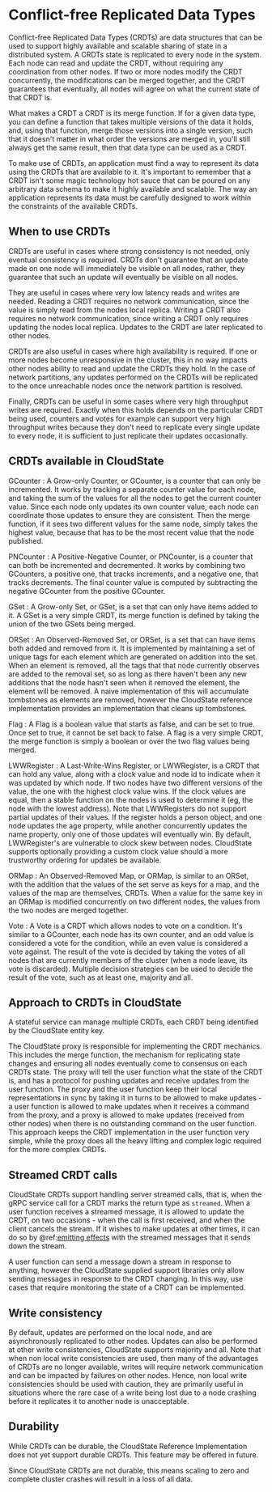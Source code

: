 # Conflict-free Replicated Data Types

Conflict-free Replicated Data Types (CRDTs) are data structures that can be used to support highly available and scalable sharing of state in a distributed system. A CRDTs state is replicated to every node in the system. Each node can read and update the CRDT, without requiring any coordination from other nodes. If two or more nodes modify the CRDT concurrently, the modifications can be merged together, and the CRDT guarantees that eventually, all nodes will agree on what the current state of that CRDT is.

What makes a CRDT a CRDT is its merge function. If for a given data type, you can define a function that takes multiple versions of the data it holds, and, using that function, merge those versions into a single version, such that it doesn't matter in what order the versions are merged in, you'll still always get the same result, then that data type can be used as a CRDT.

To make use of CRDTs, an application must find a way to represent its data using the CRDTs that are available to it. It's important to remember that a CRDT isn't some magic technology hot sauce that can be poured on any arbitrary data schema to make it highly available and scalable. The way an application represents its data must be carefully designed to work within the constraints of the available CRDTs.

## When to use CRDTs

CRDTs are useful in cases where strong consistency is not needed, only eventual consistency is required. CRDTs don't guarantee that an update made on one node will immediately be visible on all nodes, rather, they guarantee that such an update will eventually be visible on all nodes.

They are useful in cases where very low latency reads and writes are needed. Reading a CRDT requires no network communication, since the value is simply read from the nodes local replica. Writing a CRDT also requires no network communication, since writing a CRDT only requires updating the nodes local replica. Updates to the CRDT are later replicated to other nodes.

CRDTs are also useful in cases where high availability is required. If one or more nodes become unresponsive in the cluster, this in no way impacts other nodes ability to read and update the CRDTs they hold. In the case of network partitions, any updates performed on the CRDTs will be replicated to the once unreachable nodes once the network partition is resolved.

Finally, CRDTs can be useful in some cases where very high throughput writes are required. Exactly when this holds depends on the particular CRDT being used, counters and votes for example can support very high throughput writes because they don't need to replicate every single update to every node, it is sufficient to just replicate their updates occasionally.

## CRDTs available in CloudState

GCounter
: A Grow-only Counter, or GCounter, is a counter that can only be incremented. It works by tracking a separate counter value for each node, and taking the sum of the values for all the nodes to get the current counter value. Since each node only updates its own counter value, each node can coordinate those updates to ensure they are consistent. Then the merge function, if it sees two different values for the same node, simply takes the highest value, because that has to be the most recent value that the node published.

PNCounter
: A Positive-Negative Counter, or PNCounter, is a counter that can both be incremented and decremented. It works by combining two GCounters, a positive one, that tracks increments, and a negative one, that tracks decrements. The final counter value is computed by subtracting the negative GCounter from the positive GCounter.

GSet
: A Grow-only Set, or GSet, is a set that can only have items added to it. A GSet is a very simple CRDT, its merge function is defined by taking the union of the two GSets being merged.

ORSet
: An Observed-Removed Set, or ORSet, is a set that can have items both added and removed from it. It is implemented by maintaining a set of unique tags for each element which are generated on addition into the set. When an element is removed, all the tags that that node currently observes are added to the removal set, so as long as there haven't been any new additions that the node hasn't seen when it removed the element, the element will be removed. A naive implementation of this will accumulate tombstones as elements are removed, however the CloudState reference implementation provides an implementation that cleans up tombstones.

Flag
: A Flag is a boolean value that starts as false, and can be set to true. Once set to true, it cannot be set back to false. A flag is a very simple CRDT, the merge function is simply a boolean or over the two flag values being merged.

LWWRegister
: A Last-Write-Wins Register, or LWWRegister, is a CRDT that can hold any value, along with a clock value and node id to indicate when it was updated by which node. If two nodes have two different versions of the value, the one with the highest clock value wins. If the clock values are equal, then a stable function on the nodes is used to determine it (eg, the node with the lowest address). Note that LWWRegisters do not support partial updates of their values. If the register holds a person object, and one node updates the age property, while another concurrently updates the name property, only one of those updates will eventually win. By default, LWWRegister's are vulnerable to clock skew between nodes. CloudState supports optionally providing a custom clock value should a more trustworthy ordering for updates be available.

ORMap
: An Observed-Removed Map, or ORMap, is similar to an ORSet, with the addition that the values of the set serve as keys for a map, and the values of the map are themselves, CRDTs. When a value for the same key in an ORMap is modified concurrently on two different nodes, the values from the two nodes are merged together.

Vote
: A Vote is a CRDT which allows nodes to vote on a condition. It's similar to a GCounter, each node has its own counter, and an odd value is considered a vote for the condition, while an even value is considered a vote against. The result of the vote is decided by taking the votes of all nodes that are currently members of the cluster (when a node leave, its vote is discarded). Multiple decision strategies can be used to decide the result of the vote, such as at least one, majority and all.

## Approach to CRDTs in CloudState

A stateful service can manage multiple CRDTs, each CRDT being identified by the CloudState entity key.

The CloudState proxy is responsible for implementing the CRDT mechanics. This includes the merge function, the mechanism for replicating state changes and ensuring all nodes eventually come to consensus on each CRDTs state. The proxy will tell the user function what the state of the CRDT is, and has a protocol for pushing updates and receive updates from the user function. The proxy and the user function keep their local representations in sync by taking it in turns to be allowed to make updates - a user function is allowed to make updates when it receives a command from the proxy, and a proxy is allowed to make updates (received from other nodes) when there is no outstanding command on the user function. This approach keeps the CRDT implementation in the user function very simple, while the proxy does all the heavy lifting and complex logic required for the more complex CRDTs.

## Streamed CRDT calls

CloudState CRDTs support handling server streamed calls, that is, when the gRPC service call for a CRDT marks the return type as `streamed`. When a user function receives a streamed message, it is allowed to update the CRDT, on two occasions - when the call is first received, and when the client cancels the stream. If it wishes to make updates at other times, it can do so by @ref:[emitting effects](effects.md) with the streamed messages that it sends down the stream.

A user function can send a message down a stream in response to anything, however the CloudState supplied support libraries only allow sending messages in response to the CRDT changing. In this way, use cases that require monitoring the state of a CRDT can be implemented.

## Write consistency

By default, updates are performed on the local node, and are asynchronously replicated to other nodes. Updates can also be performed at other write consistencies, CloudState supports majority and all. Note that when non local write consistencies are used, then many of the advantages of CRDTs are no longer available, writes will require network communication and can be impacted by failures on other nodes. Hence, non local write consistencies should be used with caution, they are primarily useful in situations where the rare case of a write being lost due to a node crashing before it replicates it to another node is unacceptable.

## Durability

While CRDTs can be durable, the CloudState Reference Implementation does not yet support durable CRDTs. This feature may be offered in future.

Since CloudState CRDTs are not durable, this means scaling to zero and complete cluster crashes will result in a loss of all data.
